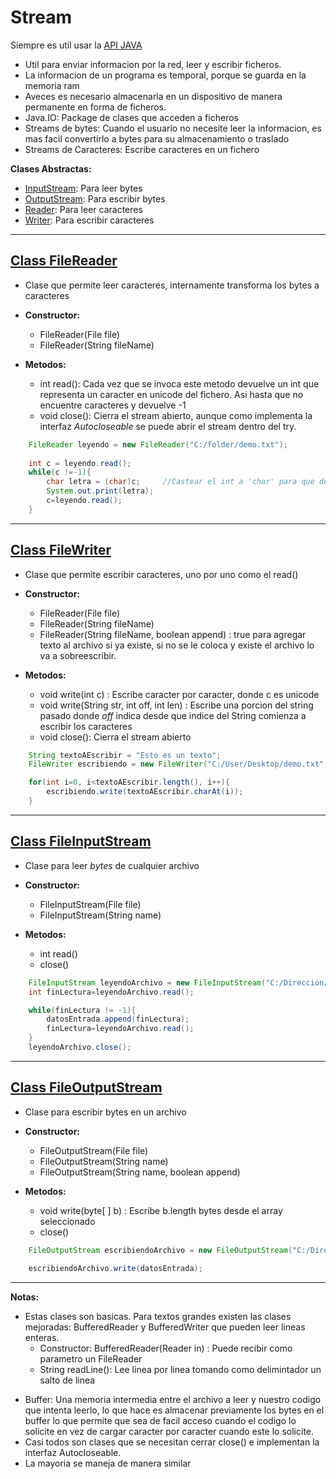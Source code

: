 # Stream

Siempre es util usar la  [API JAVA](https://docs.oracle.com/javase/8/docs/api/)

- Util para enviar informacion por la red, leer y escribir ficheros.
- La informacion de un programa es temporal, porque se guarda en la memoria ram
- Aveces es necesario almacenarla en un dispositivo de manera permanente en forma de ficheros.
- Java.IO: Package de clases que acceden a ficheros
- Streams de bytes: Cuando el usuario no necesite leer la informacion, es mas facil convertirlo a bytes para su almacenamiento o traslado
- Streams de Caracteres: Escribe caracteres en un fichero

**Clases Abstractas:**
- [InputStream](https://docs.oracle.com/javase/8/docs/api/java/io/InputStream.html "class in java.io"): Para leer bytes
- [OutputStream](https://docs.oracle.com/javase/8/docs/api/java/io/OutputStream.html "class in java.io"): Para escribir bytes
- [Reader](https://docs.oracle.com/javase/8/docs/api/java/io/Reader.html "class in java.io"): Para leer caracteres
- [Writer](https://docs.oracle.com/javase/8/docs/api/java/io/Writer.html "class in java.io"): Para escribir caracteres

--- 

## [**Class FileReader**](https://docs.oracle.com/javase/8/docs/api/java/io/FileReader.html "class in java.io")

- Clase que permite leer caracteres, internamente transforma los bytes a caracteres
- **Constructor:** 
	- FileReader(File file) 
	- FileReader(String fileName)

- **Metodos:**
	- int read(): Cada vez que se invoca este metodo devuelve un int que representa un caracter en unicode del fichero. Asi hasta que no encuentre caracteres y devuelve -1
	- void close(): Cierra el stream abierto, aunque como implementa la interfaz *Autocloseable* se puede abrir el stream dentro del try.


```Java
	FileReader leyendo = new FileReader("C:/folder/demo.txt");  
	  
	int c = leyendo.read();  
	while(c !=-1){  
	    char letra = (char)c;     //Castear el int a 'char' para que devuelva el caracter legible
	    System.out.print(letra);  
	    c=leyendo.read();  
	}	
```

---

## [**Class FileWriter**](https://docs.oracle.com/javase/8/docs/api/java/io/FileWriter.html "class in java.io")

- Clase que permite escribir caracteres, uno por uno como el read()
- **Constructor:**
	- FileReader(File file)
	- FileReader(String fileName)
	- FileReader(String fileName, boolean append) : true para agregar texto al archivo si ya existe, si no se le coloca y existe el archivo lo va a sobreescribir.

- **Metodos:**
	- void write(int c) : Escribe caracter por caracter, donde c es unicode
	- void write(String str, int off, int len) : Escribe una porcion del string pasado donde *off* indica desde que indice del String comienza a escribir los caracteres
	- void close(): Cierra el stream abierto

```Java
	String textoAEscribir = "Esto es un texto";
	FileWriter escribiendo = new FileWriter("C:/User/Desktop/demo.txt", true);

	for(int i=0, i<textoAEscribir.length(), i++){
		escribiendo.write(textoAEscribir.charAt(i));
	}
```


---

## [**Class FileInputStream**](https://docs.oracle.com/javase/8/docs/api/java/io/FileInputStream.html "class in java.io")

- Clase para leer *bytes* de cualquier archivo
- **Constructor:** 
	- FileInputStream(File file)
	- FileInputStream(String name)

- **Metodos:**
	- int read() 
	- close()

```JAva
	FileInputStream leyendoArchivo = new FileInputStream("C:/Direccion/xD.png");
	int finLectura=leyendoArchivo.read();

	while(finLectura != -1){
		datosEntrada.append(finLectura);
		finLectura=leyendoArchivo.read();
	}
	leyendoArchivo.close();
```

---
## [**Class FileOutputStream**](https://docs.oracle.com/javase/8/docs/api/java/io/FileOutputStream.html "class in java.io")

- Clase para escribir bytes en un archivo
- **Constructor:**
	- FileOutputStream(File file)
	- FileOutputStream(String name)
	- FileOutputStream(String name, boolean append)

- **Metodos:**
	- void write(byte[ ] b) : Escribe b.length bytes desde el array seleccionado
	- close()

```Java
	FileOutputStream escribiendoArchivo = new FileOutputStream("C:/Direccion/new_xD.png");
	
	escribiendoArchivo.write(datosEntrada);
```

---

**Notas:**

* Estas clases son basicas. Para textos grandes existen las clases mejoradas: BufferedReader y BufferedWriter que pueden leer lineas enteras.
	* Constructor: BufferedReader(Reader in) : Puede recibir como parametro un FileReader
	* String readLine(): Lee linea por linea tomando como delimintador un salto de linea
- Buffer: Una memoria intermedia entre el archivo a leer y nuestro codigo que intenta leerlo, lo que hace es almacenar previamente los bytes en el buffer lo que permite que sea de facil acceso cuando el codigo lo solicite en vez de cargar caracter por caracter cuando este lo solicite.
- Casi todos son clases que se necesitan cerrar close() e implementan la interfaz Autocloseable.
- La mayoria se maneja de manera similar